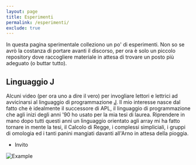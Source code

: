 ```yaml
---
layout: page
title: Esperimenti
permalink: /esperimenti/
exclude: true
---
```


In questa pagina sperimentale colleziono un po' di esperimenti. Non so se avrò
la costanza di portare avanti il discorso, per ora è solo un piccolo repository
dove raccogliere materiale in attesa di trovare un posto più adeguato (o buttar
tutto).

## Linguaggio J

Alcuni video (per ora uno a dire il vero) per invogliare lettori e lettrici ad
avvicinarsi al linguaggio di programmazione [J](https://www.jsoftware.com/). Il
mio interesse nasce dal fatto che è idealmente il successore di APL, il
linguaggio di programmazione che agli inizi degli anni '90 ho usato per la mia
tesi di laurea. Riprendere in mano dopo tutti questi anni un linguaggio
orientato agli array mi ha fatto tornare in mente la tesi, il Calcolo di Regge,
i complessi simpliciali, i gruppi di omologia ed i tanti panini
mangiati davanti all'Arno in attesa della pioggia.

* Invito 
	
![Example](../images/jintro1.svg)


